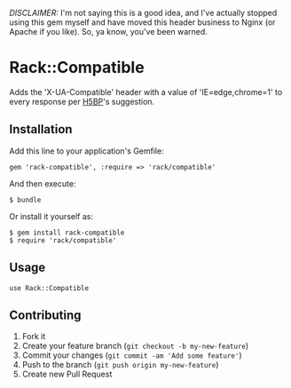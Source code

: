 *DISCLAIMER:* I'm not saying this is a good idea, and I've actually stopped using this gem myself and have moved this header business to Nginx (or Apache if you like). So, ya know, you've been warned.

# Rack::Compatible

Adds the 'X-UA-Compatible' header with a value of 'IE=edge,chrome=1' to every response per [H5BP](https://github.com/h5bp/html5-boilerplate)'s suggestion.

## Installation

Add this line to your application's Gemfile:

    gem 'rack-compatible', :require => 'rack/compatible'

And then execute:

    $ bundle

Or install it yourself as:

    $ gem install rack-compatible
    $ require 'rack/compatible'

## Usage

    use Rack::Compatible

## Contributing

1. Fork it
2. Create your feature branch (`git checkout -b my-new-feature`)
3. Commit your changes (`git commit -am 'Add some feature'`)
4. Push to the branch (`git push origin my-new-feature`)
5. Create new Pull Request

